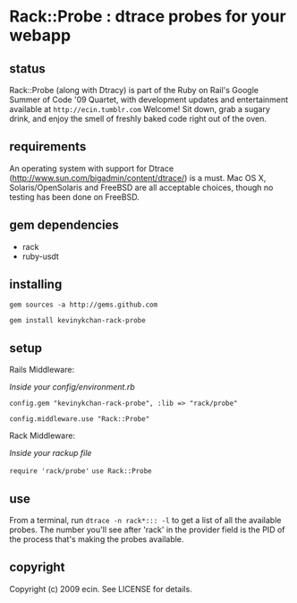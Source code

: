 Rack::Probe : dtrace probes for your webapp
===========================================

status
------

Rack::Probe (along with Dtracy) is part of the Ruby on Rail's Google Summer of Code '09 Quartet, with development updates and entertainment available at `http://ecin.tumblr.com` Welcome! Sit down, grab a sugary drink, and enjoy the smell of freshly baked code right out of the oven.

requirements
------------

An operating system with support for Dtrace (http://www.sun.com/bigadmin/content/dtrace/) is a must. Mac OS X, Solaris/OpenSolaris and FreeBSD are all acceptable choices, though no testing has been done on FreeBSD.

gem dependencies
------------

* rack
* ruby-usdt

installing
----------

`gem sources -a http://gems.github.com`

`gem install kevinykchan-rack-probe`

setup
-----

Rails Middleware:

_Inside your config/environment.rb_

`config.gem "kevinykchan-rack-probe", :lib => "rack/probe"`

`config.middleware.use "Rack::Probe"`

Rack Middleware:

_Inside your rackup file_

`require 'rack/probe'`
`use Rack::Probe`

use
---

From a terminal, run `dtrace -n rack*::: -l` to get a list of all the available probes. The number you'll see after 'rack' in the provider field is the PID of the process that's making the probes available.

copyright
---------

Copyright (c) 2009 ecin. See LICENSE for details.
